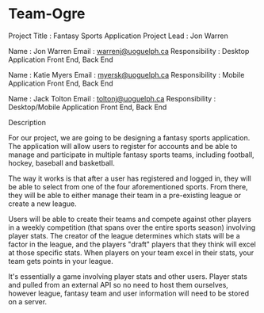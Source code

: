 # Team-Ogre

Project Title : Fantasy Sports Application
Project Lead : Jon Warren

Name : Jon Warren
Email : warrenj@uoguelph.ca 
Responsibility : Desktop Application Front End, Back End

Name : Katie Myers
Email : myersk@uoguelph.ca
Responsibility : Mobile Application Front End, Back End

Name : Jack Tolton
Email : toltonj@uoguelph.ca
Responsibility : Desktop/Mobile Application Front End, Back End


Description

For our project, we are going to be designing a fantasy sports application. The application will allow users to register for accounts and be able to manage and participate in multiple fantasy sports teams, including football, hockey, baseball and basketball.

The way it works is that after a user has registered and logged in, they will be able to select from one of the four aforementioned sports. From there, they will be able to either manage their team in a pre-existing league or create a new league.

Users will be able to create their teams and compete against other players in a weekly competition (that spans over the entire sports season) involving player stats. The creator of the league determines which stats will be a factor in the league, and the players "draft" players that they think will excel at those specific stats. When players on your team excel in their stats, your team gets points in your league.

It's essentially a game involving player stats and other users. Player stats and pulled from an external API so no need to host them ourselves, however league, fantasy team and user information will need to be stored on a server.

